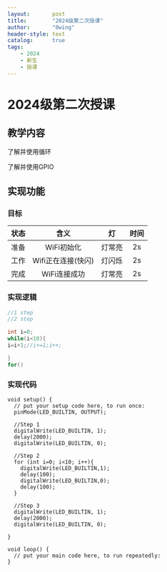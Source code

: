 ```yaml
---
layout:       post
title:        "2024级第二次授课"
author:       "0wing"
header-style: text
catalog:      true
tags:
    - 2024
    - 新生
    - 授课
---
```


# 2024级第二次授课

## 教学内容

了解并使用循环

了解并使用GPIO


## 实现功能

### 目标

| 状态 | 含义 | 灯 | 时间|
| :-: | :-: | :-: | :-: |
| 准备 | WiFi初始化         | 灯常亮 | 2s |
| 工作 | Wifi正在连接(快闪)  | 灯闪烁 | 2s |
| 完成 | WiFi连接成功       | 灯常亮 | 2s |

### 实现逻辑

```c
//1 step
//2 step

int i=0;
while(i<10){
i=i+1;//i+=1;i++;

}
for()
```

### 实现代码

```arduino
void setup() {
  // put your setup code here, to run once:
  pinMode(LED_BUILTIN, OUTPUT);
  
  //Step 1
  digitalWrite(LED_BUILTIN, 1);
  delay(2000);
  digitalWrite(LED_BUILTIN, 0);
  
  //Step 2
  for (int i=0; i<10; i++){
    digitalWrite(LED_BUILTIN,1);
    delay(100);
    digitalWrite(LED_BUILTIN,0);
    delay(100);
  }

  //Step 3
  digitalWrite(LED_BUILTIN, 1);
  delay(2000);
  digitalWrite(LED_BUILTIN, 0);

}

void loop() {
  // put your main code here, to run repeatedly:
}

```
